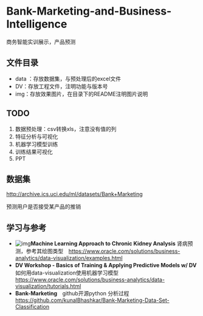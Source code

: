 # Bank-Marketing-and-Business-Intelligence
商务智能实训展示，产品预测

## 文件目录

* data ：存放数据集，与预处理后的excel文件
* DV：存放工程文件，注明功能与版本号
* img：存放效果图片，在目录下的README注明图片说明

## TODO

1. 数据预处理：csv转换xls，注意没有值的列
2. 特征分析与可视化
3. 机器学习模型训练
4. 训练结果可视化
5. PPT

## 数据集

http://archive.ics.uci.edu/ml/datasets/Bank+Marketing

预测用户是否接受某产品的推销

## 学习与参考

* ![img](https://www.oracle.com/webfolder/s/analytic-store/i/sample.png)**Machine Learning Approach to Chronic Kidney Analysis** 肾病预测，参考其绘图类型　<https://www.oracle.com/solutions/business-analytics/data-visualization/examples.html>
* **DV Workshop - Basics of Training & Applying Predictive Models w/ DV**　如何用data-visualization使用机器学习模型　<https://www.oracle.com/solutions/business-analytics/data-visualization/tutorials.html>
* **Bank-Marketing**　github开源python 分析过程 <https://github.com/kunalBhashkar/Bank-Marketing-Data-Set-Classification>

